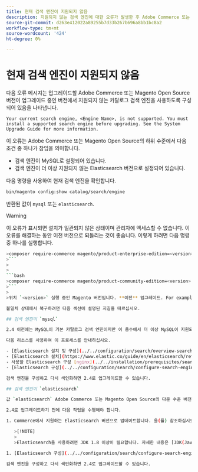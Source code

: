 ```yaml
---
title: 현재 검색 엔진이 지원되지 않음
description: 지원되지 않는 검색 엔진에 대한 오류가 발생한 후 Adobe Commerce 또는 Magento Open Source 업그레이드 문제를 해결합니다.
source-git-commit: d263e412022a89255b7d33b267b696a8bb1bc8a2
workflow-type: tm+mt
source-wordcount: '424'
ht-degree: 0%

---
```



# 현재 검색 엔진이 지원되지 않음

다음 오류 메시지는 업그레이드할 Adobe Commerce 또는 Magento Open Source 버전이 업그레이드 중인 버전에서 지원되지 않는 카탈로그 검색 엔진을 사용하도록 구성되어 있음을 나타냅니다.

```terminal
Your current search engine, <Engine Name>, is not supported. You must install a supported search engine before upgrading. See the System Upgrade Guide for more information.
```

이 오류는 Adobe Commerce 또는 Magento Open Source의 하위 수준에서 다음 조건 중 하나가 참임을 의미합니다.

- 검색 엔진이 MySQL로 설정되어 있습니다.
- 검색 엔진이 더 이상 지원되지 않는 Elasticsearch 버전으로 설정되어 있습니다.

다음 명령을 사용하여 현재 검색 엔진을 확인합니다.

```bash
bin/magento config:show catalog/search/engine
```

반환된 값이 `mysql` 또는 `elasticsearch`.

>[!WARNING]
>
>이 오류가 표시되면 설치가 일관되지 않은 상태이며 관리자에 액세스할 수 없습니다. 이 오류를 해결하는 동안 이전 버전으로 되돌리는 것이 좋습니다. 이렇게 하려면 다음 명령 중 하나를 실행합니다.
>
>
```bash
>composer require-commerce magento/product-enterprise-edition=<version>
>```
>
>
```bash
>composer require-commerce magento/product-community-edition=<version>
>```
>
>위치 `<version>` 실행 중인 Magento 버전입니다. **이전** 업그레이드. For example, `2.3.5`.

불일치 상태에서 복구하려면 다음 섹션에 설명된 지침을 따르십시오.

## 검색 엔진이 `mysql`

2.4 이전에는 MySQL이 기본 카탈로그 검색 엔진이지만 이 용수에서 더 이상 MySQL이 지원되지 않습니다. 이제 2.4로 업그레이드하기 전에 검색 엔진으로 Elasticsearch 또는 OpenSearch를 설치 및 구성해야 합니다.

다음 리소스를 사용하여 이 프로세스를 안내하십시오.

- [Elasticsearch 설치 및 구성](../../configuration/search/overview-search.md)
- [Elasticsearch 설치](https://www.elastic.co/guide/en/elasticsearch/reference/current/install-elasticsearch.html)
- 사용할 Elasticsearch 구성 [nginx](../../installation/prerequisites/search-engine/configure-nginx.md) 또는 [Apache](../../installation/prerequisites/search-engine/configure-apache.md)
- [Elasticsearch 구성](../../configuration/search/configure-search-engine.md)

검색 엔진을 구성하고 다시 색인화하면 2.4로 업그레이드할 수 있습니다.

## 검색 엔진이 `elasticsearch`

값 `elasticsearch` Adobe Commerce 또는 Magento Open Source의 다운 수준 버전이 Elasticsearch 2.x를 사용하도록 구성되어 있음을 나타냅니다. 이 버전의 Elasticsearch은 더 이상 지원되지 않습니다.

2.4로 업그레이드하기 전에 다음 작업을 수행해야 합니다.

1. Commerce에서 지원하는 Elasticsearch 버전으로 업데이트합니다. 을(를) 참조하십시오. [업그레이드 Elasticsearch](https://www.elastic.co/guide/en/elasticsearch/reference/current/setup-upgrade.html) 프로덕션에 배포하기 전에 데이터 백업, 잠재적 마이그레이션 문제 감지, 업그레이드 테스트 등에 대한 전체 지침을 살펴보십시오. 현재 버전의 Elasticsearch에 따라 전체 클러스터를 다시 시작할 필요가 있거나 필요하지 않을 수 있습니다.

   >[!NOTE]
   >
   >Elasticsearch을 사용하려면 JDK 1.8 이상이 필요합니다. 자세한 내용은 [JDK(Java Software Development Kit) 설치](../../installation/prerequisites/search-engine/overview.md#install-the-java-software-development-kit-jdk) 를 클릭하여 설치된 JDK 버전을 확인합니다.

1. [Elasticsearch 구성](../../configuration/search/configure-search-engine.md) 색인화

검색 엔진을 구성하고 다시 색인화하면 2.4로 업그레이드할 수 있습니다.
